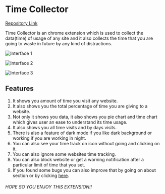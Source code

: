 # Time Collector

[Repository Link](https://github.com/Ch0ubey/mritunjay_20117080)

Time Collector is an chrome extension which is used to collect the data(time) of usage of any site and it also collects the time that you are going to waste in future by any kind of distractions.

![Interface 1](https://user-images.githubusercontent.com/78851683/112184421-33764680-8c25-11eb-8fc5-697736d717e4.jpg)

![Interface 2](https://user-images.githubusercontent.com/78851683/112184272-10e42d80-8c25-11eb-8549-a1cb7fc5fe84.jpg)

![Interface 3](https://user-images.githubusercontent.com/78851683/112184409-3113ec80-8c25-11eb-8ac9-59d26fc89a4b.jpg)

## Features

1. It shows you amount of time you visit any website.
2. It also shows you the total percentage of time you are   giving to a website.
3. Not only it shows you data, it also shows you pie chart and time chart which gives user an ease to understand its time usage.
4. It also shows you all time visits and by days visits.
5. There is also a feature of dark mode if you like dark background or working if you are working in night.
6. You can also see your time track on icon without going and clicking on it.
7. You can also ignore some websites time tracking.
8. You can also block website or get a warning notification after a particular limit of time that you set.
9. If you found some bugs you can also improve that by going on about section or by clicking [here](https://github.com/Ch0ubey/mritunjay_20117080/issues).

###### HOPE SO YOU ENJOY THIS EXTENSION!!
